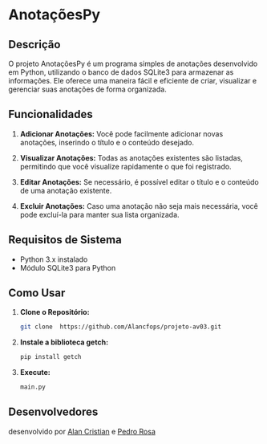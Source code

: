 # AnotaçõesPy

## Descrição
O projeto AnotaçõesPy é um programa simples de anotações desenvolvido em Python, utilizando o banco de dados SQLite3 para armazenar as informações. Ele oferece uma maneira fácil e eficiente de criar, visualizar e gerenciar suas anotações de forma organizada.

## Funcionalidades

1. **Adicionar Anotações:** Você pode facilmente adicionar novas anotações, inserindo o título e o conteúdo desejado.

2. **Visualizar Anotações:** Todas as anotações existentes são listadas, permitindo que você visualize rapidamente o que foi registrado.

3. **Editar Anotações:** Se necessário, é possível editar o título e o conteúdo de uma anotação existente.

4. **Excluir Anotações:** Caso uma anotação não seja mais necessária, você pode excluí-la para manter sua lista organizada.


## Requisitos de Sistema
- Python 3.x instalado
- Módulo SQLite3 para Python

## Como Usar

1. **Clone o Repositório:**
   ```bash
   git clone  https://github.com/Alancfops/projeto-av03.git

2. **Instale a biblioteca getch:**
   ```bash
   pip install getch
3. **Execute:**
   ```bash
   main.py
## Desenvolvedores

desenvolvido por [Alan Cristian](https://github.com/Alancfops) e [Pedro Rosa](https://github.com/pedrorosa-dev)
